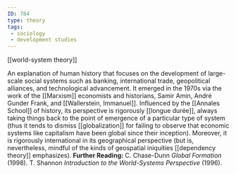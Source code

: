```yaml
---
ID: 784
type: theory
tags: 
 - sociology
 - development studies
---
```


[[world-system theory]]

 An
explanation of human history that focuses on the development of
large-scale social systems such as banking, international trade,
geopolitical alliances, and technological advancement. It emerged in the
1970s via the work of the
[[Marxism]] economists and
historians, Samir Amin, André Gunder Frank, and [[Wallerstein, Immanuel]]. Influenced by
the [[Annales School]] of
history, its perspective is rigorously [[longue durée]], always taking things
back to the point of emergence of a particular type of system (thus it
tends to dismiss
[[globalization]] for failing
to observe that economic systems like capitalism have been global since
their inception). Moreover, it is rigorously international in its
geographical perspective (but is, nevertheless, mindful of the kinds of
geospatial iniquities [[dependency theory]] emphasizes).
**Further Reading:** C. Chase-Dunn *Global Formation* (1998).
T. Shannon *Introduction to the World-Systems Perspective* (1996).
